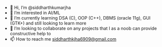 - 👋 Hi, I’m @siddharthkumarjha
- 👀 I’m interested in AI/ML
- 🌱 I’m currently learning DSA (C), OOP (C++), DBMS (oracle 11g), GUI (GTK+) and still looking to learn more
- 💞️ I’m looking to collaborate on any projects that I as a noob can provide constructive help to
- 📫 How to reach me siddharthkjha6909@gmail.com

<!---
Kiss-my-axe6909/Kiss-my-axe6909 is a ✨ special ✨ repository because its `README.md` (this file) appears on your GitHub profile.
You can click the Preview link to take a look at your changes.
--->
